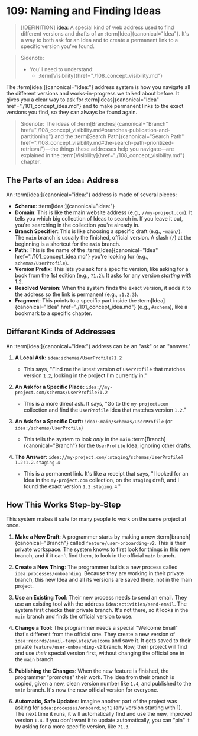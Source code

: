 # 109: Naming and Finding Ideas

> [!DEFINITION] [idea:](./000_glossary.md)
> A special kind of web address used to find different versions and drafts of an :term[Idea]{canonical="Idea"}. It's a way to both ask for an Idea and to create a permanent link to a specific version you've found.

> Sidenote:
> - You'll need to understand:
>   - :term[Visibility]{href="./108_concept_visibility.md"}

The :term[idea:]{canonical="idea:"} address system is how you navigate all the different versions and works-in-progress we talked about before. It gives you a clear way to ask for :term[Ideas]{canonical="Idea" href="./101_concept_idea.md"} and to make permanent links to the exact versions you find, so they can always be found again.

> Sidenote:
> The ideas of :term[Branches]{canonical="Branch" href="./108_concept_visibility.md#branches-publication-and-partitioning"} and the :term[Search Path]{canonical="Search Path" href="./108_concept_visibility.md#the-search-path-prioritized-retrieval"}—the things these addresses help you navigate—are explained in the :term[Visibility]{href="./108_concept_visibility.md"} chapter.

## The Parts of an `idea:` Address

An :term[idea:]{canonical="idea:"} address is made of several pieces:

- **Scheme**: :term[idea:]{canonical="idea:"}
- **Domain**: This is like the main website address (e.g., `//my-project.com`). It tells you which big collection of Ideas to search in. If you leave it out, you're searching in the collection you're already in.
- **Branch Specifier**: This is like choosing a specific draft (e.g., `~main/`). The `main` branch is usually the finished, official version. A slash (`/`) at the beginning is a shortcut for the `main` branch.
- **Path**: This is the name of the :term[Idea]{canonical="Idea" href="./101_concept_idea.md"} you're looking for (e.g., `schemas/UserProfile`).
- **Version Prefix**: This lets you ask for a specific version, like asking for a book from the 1st edition (e.g., `?1.2`). It asks for any version *starting with* 1.2.
- **Resolved Version**: When the system finds the exact version, it adds it to the address so the link is permanent (e.g., `:1.2.3`).
- **Fragment**: This points to a specific part inside the :term[Idea]{canonical="Idea" href="./101_concept_idea.md"} (e.g., `#schema`), like a bookmark to a specific chapter.

## Different Kinds of Addresses

An :term[idea:]{canonical="idea:"} address can be an "ask" or an "answer."

1.  **A Local Ask:** `idea:schemas/UserProfile?1.2`
    - This says, "Find me the latest version of `UserProfile` that matches version `1.2`, looking in the project I'm currently in."

2.  **An Ask for a Specific Place:** `idea://my-project.com/schemas/UserProfile?1.2`
    - This is a more direct ask. It says, "Go to the `my-project.com` collection and find the `UserProfile` Idea that matches version `1.2`."

3.  **An Ask for a Specific Draft:** `idea:~main/schemas/UserProfile` (or `idea:/schemas/UserProfile`)
    - This tells the system to look *only* in the `main` :term[Branch]{canonical="Branch"} for the `UserProfile` Idea, ignoring other drafts.

4.  **The Answer:** `idea://my-project.com/:staging/schemas/UserProfile?1.2:1.2.staging.4`
    - This is a permanent link. It's like a receipt that says, "I looked for an Idea in the `my-project.com` collection, on the `staging` draft, and I found the exact version `1.2.staging.4`."

## How This Works Step-by-Step

This system makes it safe for many people to work on the same project at once.

1.  **Make a New Draft**: A programmer starts by making a new :term[branch]{canonical="Branch"} called `feature/user-onboarding-v2`. This is their private workspace. The system knows to first look for things in this new branch, and if it can't find them, to look in the official `main` branch.

2.  **Create a New Thing**: The programmer builds a new process called `idea:processes/onboarding`. Because they are working in their private branch, this new Idea and all its versions are saved there, not in the main project.

3.  **Use an Existing Tool**: Their new process needs to send an email. They use an existing tool with the address `idea:activities/send-email`. The system first checks their private branch. It's not there, so it looks in the `main` branch and finds the official version to use.

4.  **Change a Tool**: The programmer needs a special "Welcome Email" that's different from the official one. They create a new version of `idea:records/email-templates/welcome` and save it. It gets saved to their private `feature/user-onboarding-v2` branch. Now, their project will find and use *their* special version first, without changing the official one in the `main` branch.

5.  **Publishing the Changes**: When the new feature is finished, the programmer "promotes" their work. The Idea from their branch is copied, given a new, clean version number like `1.4`, and published to the `main` branch. It's now the new official version for everyone.

6.  **Automatic, Safe Updates**: Imagine another part of the project was asking for `idea:processes/onboarding?1` (any version starting with 1). The next time it runs, it will automatically find and use the new, improved version `1.4`. If you don't want it to update automatically, you can "pin" it by asking for a more specific version, like `?1.3`.